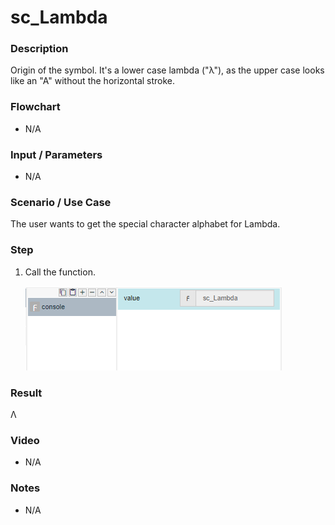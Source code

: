 ﻿# sc_Lambda

### Description

Origin of the symbol. It's a lower case lambda ("λ"), as the upper case looks like an "A" without the horizontal stroke.

### Flowchart

- N/A 

### Input / Parameters

- N/A

### Scenario / Use Case

The user wants to get the special character alphabet for Lambda.

### Step

1. Call the function.
    
   ![](../../../../document/function/SpecialCharacter/sc_Lambda/sc_Lambda-step-1.png?raw=true)
 
### Result

Λ
 
### Video

- N/A

<!--[![Video](http://i.imgur.com/Ot5DWAW.png)](https://youtu.be/StTqXEQ2l-Y?t=35s)-->

### Notes

- N/A